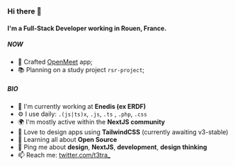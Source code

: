 ### Hi there 👋

#### I'm a Full-Stack Developer working in Rouen, France.

##### NOW

- 🍻 Crafted [OpenMeet](https://openmeet-272514.web.app) app;
- 📚 Planning on a study project `rsr-project`;

##### BIO

- 🏢 I'm currently working at **Enedis (ex ERDF)**
- ⚙️ I use daily: `.(js|ts)x`, `.js`, `.ts` , `.php`, `.css`
- 🌍 I'm mostly active within the **NextJS community**
- 💅 Love to design apps using **TailwindCSS** (currently awaiting v3-stable)
- 🌱 Learning all about **Open Source**
- 💬 Ping me about **design**, **NextJS**, **development**, **design thinking**
- 📫 Reach me: [twitter.com/t3tra_](https://twitter.com/t3tra_)
